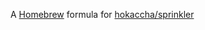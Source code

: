 A [Homebrew](http://brew.sh/) formula for [hokaccha/sprinkler](https://github.com/hokaccha/sprinkler)
